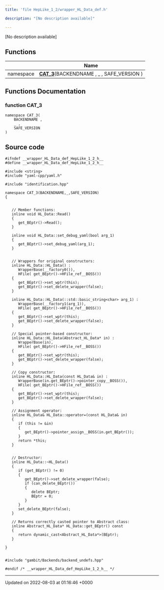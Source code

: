 ```yaml
---
title: 'file HepLike_1_2/wrapper_HL_Data_def.h'

description: "[No description available]"

---
```







[No description available]

## Functions

|                | Name           |
| -------------- | -------------- |
| namespace | **[CAT_3](/documentation/code/main/files/wrapper__hl__data__def_8h/#function-cat-3)**(BACKENDNAME , _ , SAFE_VERSION ) |


## Functions Documentation

### function CAT_3

```
namespace CAT_3(
    BACKENDNAME ,
    _ ,
    SAFE_VERSION 
)
```




## Source code

```
#ifndef __wrapper_HL_Data_def_HepLike_1_2_h__
#define __wrapper_HL_Data_def_HepLike_1_2_h__

#include <string>
#include "yaml-cpp/yaml.h"

#include "identification.hpp"

namespace CAT_3(BACKENDNAME,_,SAFE_VERSION)
{
   
   
   // Member functions: 
   inline void HL_Data::Read()
   {
      get_BEptr()->Read();
   }
   
   inline void HL_Data::set_debug_yaml(bool arg_1)
   {
      get_BEptr()->set_debug_yaml(arg_1);
   }
   
   
   // Wrappers for original constructors: 
   inline HL_Data::HL_Data() :
      WrapperBase(__factory0()),
      HFile( get_BEptr()->HFile_ref__BOSS())
   {
      get_BEptr()->set_wptr(this);
      get_BEptr()->set_delete_wrapper(false);
   }
   
   inline HL_Data::HL_Data(::std::basic_string<char> arg_1) :
      WrapperBase(__factory1(arg_1)),
      HFile( get_BEptr()->HFile_ref__BOSS())
   {
      get_BEptr()->set_wptr(this);
      get_BEptr()->set_delete_wrapper(false);
   }
   
   // Special pointer-based constructor: 
   inline HL_Data::HL_Data(Abstract_HL_Data* in) :
      WrapperBase(in),
      HFile( get_BEptr()->HFile_ref__BOSS())
   {
      get_BEptr()->set_wptr(this);
      get_BEptr()->set_delete_wrapper(false);
   }
   
   // Copy constructor: 
   inline HL_Data::HL_Data(const HL_Data& in) :
      WrapperBase(in.get_BEptr()->pointer_copy__BOSS()),
      HFile( get_BEptr()->HFile_ref__BOSS())
   {
      get_BEptr()->set_wptr(this);
      get_BEptr()->set_delete_wrapper(false);
   }
   
   // Assignment operator: 
   inline HL_Data& HL_Data::operator=(const HL_Data& in)
   {
      if (this != &in)
      {
         get_BEptr()->pointer_assign__BOSS(in.get_BEptr());
      }
      return *this;
   }
   
   
   // Destructor: 
   inline HL_Data::~HL_Data()
   {
      if (get_BEptr() != 0)
      {
         get_BEptr()->set_delete_wrapper(false);
         if (can_delete_BEptr())
         {
            delete BEptr;
            BEptr = 0;
         }
      }
      set_delete_BEptr(false);
   }
   
   // Returns correctly casted pointer to Abstract class: 
   inline Abstract_HL_Data* HL_Data::get_BEptr() const
   {
      return dynamic_cast<Abstract_HL_Data*>(BEptr);
   }
   
}


#include "gambit/Backends/backend_undefs.hpp"

#endif /* __wrapper_HL_Data_def_HepLike_1_2_h__ */
```


-------------------------------

Updated on 2022-08-03 at 01:16:46 +0000

